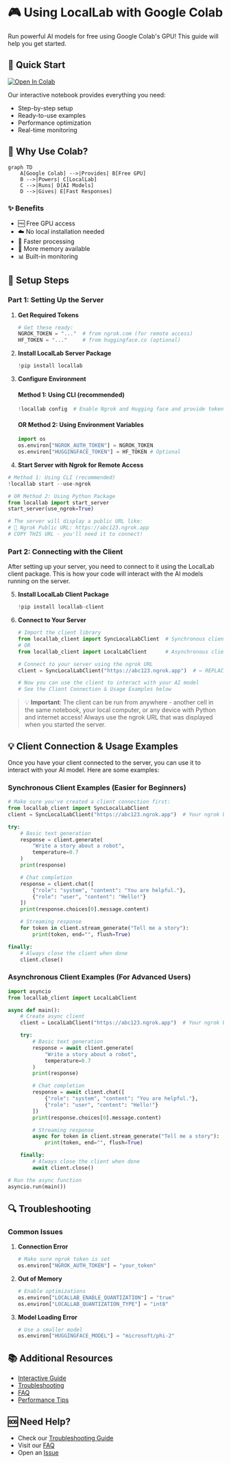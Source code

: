 # 🎮 Using LocalLab with Google Colab

Run powerful AI models for free using Google Colab's GPU! This guide will help you get started.

## 🚀 Quick Start

[![Open In Colab](https://colab.research.google.com/assets/colab-badge.svg)](https://colab.research.google.com/github/UtkarshTheDev/LocalLab/blob/main/docs/colab/locallab_colab_guide.ipynb)

Our interactive notebook provides everything you need:

- Step-by-step setup
- Ready-to-use examples
- Performance optimization
- Real-time monitoring

## 🎯 Why Use Colab?

```mermaid
graph TD
    A[Google Colab] -->|Provides| B[Free GPU]
    B -->|Powers| C[LocalLab]
    C -->|Runs| D[AI Models]
    D -->|Gives| E[Fast Responses]
```

### ✨ Benefits

- 🆓 Free GPU access
- ☁️ No local installation needed
- 🚀 Faster processing
- 💾 More memory available
- 📊 Built-in monitoring

## 🔧 Setup Steps

### Part 1: Setting Up the Server

1.  **Get Required Tokens**

    ```python
    # Get these ready:
    NGROK_TOKEN = "..."  # from ngrok.com (for remote access)
    HF_TOKEN = "..."     # from huggingface.co (optional)
    ```

2.  **Install LocalLab Server Package**

    ```python
    !pip install locallab
    ```

3.  **Configure Environment**

    #### Method 1: Using CLI (recommended)

    ```python
    !locallab config  # Enable Ngrok and Hugging face and provide tokens.
    ```

    #### OR Method 2: Using Environment Variables

    ```python
    import os
    os.environ["NGROK_AUTH_TOKEN"] = NGROK_TOKEN
    os.environ["HUGGINGFACE_TOKEN"] = HF_TOKEN # Optional
    ```

4.  **Start Server with Ngrok for Remote Access**

```python
# Method 1: Using CLI (recommended)
!locallab start --use-ngrok

# OR Method 2: Using Python Package
from locallab import start_server
start_server(use_ngrok=True)

# The server will display a public URL like:
# 🚀 Ngrok Public URL: https://abc123.ngrok.app
# COPY THIS URL - you'll need it to connect!
```

### Part 2: Connecting with the Client

After setting up your server, you need to connect to it using the LocalLab client package. This is how your code will interact with the AI models running on the server.

5. **Install LocalLab Client Package**

   ```python
   !pip install locallab-client
   ```

6. **Connect to Your Server**

   ```python
   # Import the client library
   from locallab_client import SyncLocalLabClient  # Synchronous client
   # OR
   from locallab_client import LocalLabClient      # Asynchronous client

   # Connect to your server using the ngrok URL
   client = SyncLocalLabClient("https://abc123.ngrok.app")  # ← REPLACE THIS with your URL!

   # Now you can use the client to interact with your AI model
   # See the Client Connection & Usage Examples below
   ```

> 💡 **Important**: The client can be run from anywhere - another cell in the same notebook, your local computer, or any device with Python and internet access! Always use the ngrok URL that was displayed when you started the server.

## 💡 Client Connection & Usage Examples

Once you have your client connected to the server, you can use it to interact with your AI model. Here are some examples:

### Synchronous Client Examples (Easier for Beginners)

```python
# Make sure you've created a client connection first:
from locallab_client import SyncLocalLabClient
client = SyncLocalLabClient("https://abc123.ngrok.app")  # Your ngrok URL

try:
    # Basic text generation
    response = client.generate(
        "Write a story about a robot",
        temperature=0.7
    )
    print(response)

    # Chat completion
    response = client.chat([
        {"role": "system", "content": "You are helpful."},
        {"role": "user", "content": "Hello!"}
    ])
    print(response.choices[0].message.content)

    # Streaming response
    for token in client.stream_generate("Tell me a story"):
        print(token, end="", flush=True)

finally:
    # Always close the client when done
    client.close()
```

### Asynchronous Client Examples (For Advanced Users)

```python
import asyncio
from locallab_client import LocalLabClient

async def main():
    # Create async client
    client = LocalLabClient("https://abc123.ngrok.app")  # Your ngrok URL

    try:
        # Basic text generation
        response = await client.generate(
            "Write a story about a robot",
            temperature=0.7
        )
        print(response)

        # Chat completion
        response = await client.chat([
            {"role": "system", "content": "You are helpful."},
            {"role": "user", "content": "Hello!"}
        ])
        print(response.choices[0].message.content)

        # Streaming response
        async for token in client.stream_generate("Tell me a story"):
            print(token, end="", flush=True)

    finally:
        # Always close the client when done
        await client.close()

# Run the async function
asyncio.run(main())
```

## 🔍 Troubleshooting

### Common Issues

1. **Connection Error**

   ```python
   # Make sure ngrok token is set
   os.environ["NGROK_AUTH_TOKEN"] = "your_token"
   ```

2. **Out of Memory**

   ```python
   # Enable optimizations
   os.environ["LOCALLAB_ENABLE_QUANTIZATION"] = "true"
   os.environ["LOCALLAB_QUANTIZATION_TYPE"] = "int8"
   ```

3. **Model Loading Error**
   ```python
   # Use a smaller model
   os.environ["HUGGINGFACE_MODEL"] = "microsoft/phi-2"
   ```

## 📚 Additional Resources

- [Interactive Guide](./locallab_colab_guide.ipynb)
- [Troubleshooting](./troubleshooting.md)
- [FAQ](./faq.md)
- [Performance Tips](../features/performance.md)

## 🆘 Need Help?

- Check our [Troubleshooting Guide](./troubleshooting.md)
- Visit our [FAQ](./faq.md)
- Open an [Issue](https://github.com/UtkarshTheDev/LocalLab/issues)
